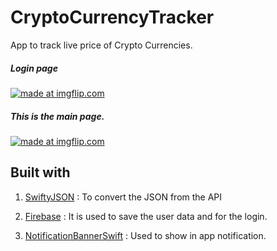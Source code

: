 # CryptoCurrencyTracker
App to track live price of Crypto Currencies. 

##### Login page

<a href="https://imgflip.com/i/20wb77"><img src="https://i.imgflip.com/20wb77.jpg" title="made at imgflip.com"/></a>

##### This is the main page.

<a href="https://imgflip.com/gif/20waol"><img src="https://i.imgflip.com/20waol.gif" title="made at imgflip.com"/></a>

 ## Built with

1. [SwiftyJSON](https://cocoapods.org/pods/SwiftyJSON) :
    To convert the JSON from the API

2. [Firebase](firebase.google.com) :
    It is used to save the user data and for the login.
    
3. [NotificationBannerSwift](https://cocoapods.org/pods/NotificationBannerSwift) :
    Used to show in app notification.
